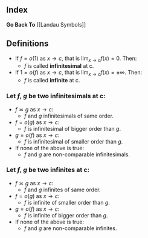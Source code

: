 ## Index
**Go Back To** [[Landau Symbols]]
## Definitions
- If $f = o(1)$ as $x \to c$, that is $\lim_{x \to c}f(x) = 0$. Then:
	- $f$ is called **infinitesimal** at c.
- If $1 = o(f)$ as $x \to c$, that is $\lim_{x \to c}f(x) = \pm \infty$. Then:
	- $f$ is called **infinite** at c.

### Let $f$, $g$ be two infinitesimals at c:
- $f \asymp g$ as $x \to c$:
	-  $f$ and $g$ infinitesimals of same order.
- $f = o(g)$ as $x \to c$:
	- $f$ is infinitesimal of bigger order than $g$.
- $g = o(f)$ as $x \to c$:
	- $f$ is infinitesimal of smaller order than $g$.
- If none of the above is true:
	- $f$ and $g$ are non-comparable infinitesimals.
### Let $f$, $g$ be two infinites at c:
- $f \asymp g$ as $x \to c$:
	-  $f$ and $g$ infinites of same order.
- $f = o(g)$ as $x \to c$:
	- $f$ is infinite of smaller order than $g$.
- $g = o(f)$ as $x \to c$:
	- $f$ is infinite of bigger order than $g$.
- If none of the above is true:
	- $f$ and $g$ are non-comparable infinites.